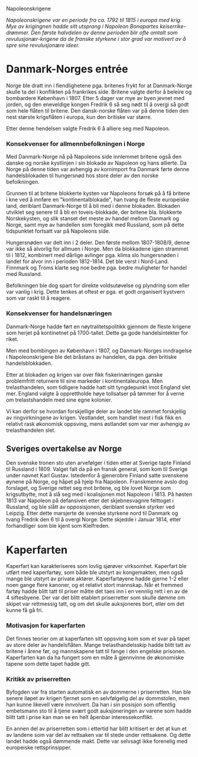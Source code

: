 Napoleonskrigene

*Napoleonskrigene var en periode fra ca. 1792 til 1815 i europa med krig. Mye av krigingnen hadde sitt utsprang i Napoleon Bonapartes keiserrike-drømmer. Den første halvdelen av denne perioden blir ofte omtalt som revulusjonær-krigene da de franske styrkene i stor grad var motivert av å spre sine revulusjonære ideer.*

# Danmark-Norges entrée
Norge ble dratt inn i fiendlighetene pga. britenes frykt for at Danmark-Norge skulle ta del i konflikten på frankrikes side. Britene valgte derfor å beleire og bombardere København i 1807. Etter 5 dager var mye av byen jevnet med jorden, og den eneveldige kongen Fredrik 6 så seg nødt til å overgi så godt som hele flåten til britene. Den dansk-norske flåten var på denne tiden den nest største krigsflåten i europa, kun den britiske var større.

Etter denne hendelsen valgte Fredrik 6 å alliere seg med Napoleon.

### Konsekvenser for allmennbefolkningen i Norge
Med Danmark-Norge nå på Napoleons side innlemmet britene også den danske og norske kystlinjen i sin blokade av Napoleon og hans allierte. Da Norge på denne tiden var avhengig av kornimport fra Danmark førte denne handelsblokaden til hungersnød hos store deler av den norske befolkningen.

Grunnen til at britene blokkerte kysten var Napoleons forsøk på å få britene i kne ved å innføre en "kontinentalblokade", han tvang de fleste europeiske land, deriblant Danmark-Norge til å bli med i denne blokaden. Blokaden utviklet seg senere til å bli en toveis-blokkade, der britene bla. blokkerte Norskekysten, og slik stanset det meste av handel mellom Danmark og Norge, samt mye av handellen som foregikk med Russland, som på dette tidspunktet fortsatt var på Napoleons side.

Hungersnøden var delt inn i 2 deler. Den første mellom 1807-1808/9, denne var ikke så alvorlig for allmuen i Norge. Men da blokkadene igjen strammet til i 1812, kombinert med dårlige avlinger pga. klima slo hungersnøden i landet for alvor inn i perioden 1812-1814. Det ble verst i Nord-Land. Finnmark og Troms klarte seg noe bedre pga. bedre muligheter for handel med Russland.

Befolkningen ble dog spart for direkte voldsutøvelse og plyndring som eller var vanlig i krig. Dette tenkes at oftest er pga. et godt organisert kystvern som var raskt til å reagere.

### Konsekvenser for handelsnæringen
Danmark-Norge hadde ført en nøytralitetspolitikk gjennom de fleste krigene som herjet på kontinetnet på 1700-tallet. Dette ga gode handelsintekter for riket.

Men med bombingen av København i 1807, og Danmark-Norges inndragelse i Napoleonskrigene ble det bråstans av handelen, da pga. den britiske handelsblokkaden.

Etter at blokaden og krigen var over fikk fiskerinæringen ganske problemfritt returnere til sine markeder i kontinentaleuropa. Men trelasthandelen, som tidligere hadde hatt sitt tyngdepunkt imot England slet mer. England valgte å opprettholde høye tollsatser på tømmer for å verne om trelastshandeln med sine egne kolonier.

Vi kan derfor se hvordan forskjellige deler av landet ble rammet forskjellig av ringvirkningene av krigen. Vestlandet, som handlet mest i fisk fikk en relativt rask økonomisk oppsving, mens østlandet som var mer avhengig av trelasthandelen slet.

## Sveriges overtakelse av Norge
Den svenske tronen sto uten arvefølger i tiden etter at Sverige tapte Finland til Russland i 1809. Valget falt da på en fransk general, som kom til Sverige under navnet Karl Gustav. Istedenfor å gjenerobre Finland satte svenskene øynene på Norge, og håpet på hjelp fra Napoleon. Franskmenne avslo dog forslaget, og Sverige rettet seg mot britene, og ble lovet Norge som krigsutbytte, mot å slå seg med i koalisjonen mot Napoleon i 1813. På høsten 1813 var Napoleon på defansiven etter det skjebnesvagnre felttoget i Russland, og ble slått av opposisjonen, deriblant svenske styrker ved Leipzig. Etter dette marsjerte de svenske styrkene nord til Danmark og tvang Fredrik den 6 til å overgi Norge. Dette skjedde i Januar 1814, etter forhandliger som ble kjent som Kielfreden.

# Kaperfarten
Kaperfart kan karakteriseres som lovlig sjørøver virksomhet. Kaperfart ble utført med kaperfartøy, som både ble utstyrt av kongemakten, men også mange ble utstyrt av private aktører. Kaperfartøyene hadde gjerne 1-2 eller noen gange flere kanoner, og et relativt stort mannskap. Når et fremmed fartøy hadde blitt tatt til priser måtte det taes inn i en vennlig rett i en av de 4 siftesbyene. Der var det blitt etablert priserretter som skulle dømme om skipet var rettmessig tatt, og om det skulle auksjoneres bort, eller om det kunne få gå fri.


### Motivasjon for kaperfarten
Det finnes teorier om at kaperfarten sitt oppsving kom som et svar på tapet av store deler av handelsflåten. Mange trelasthandelsskip hadde blitt tatt av britene i årene før, og mannskapene tatt til fange i den engelske prisonen. Kaperfarten kan da ha fungert som en måte å gjennvinne de økonomiske tapene som dette tapet hadde gitt.

### Kritikk av priserretten
Byfogden var fra starten automatisk en av dommerne i priserretten. Han ble senere iløpet av krigen fjernet som en selvfølgelig del av dommstolen, men han kunne likevell være innvolvert. Da han i sin posisjon som offentlig embetsmann sto til å tjene svært godt auksjoneringen av varene som hadde blitt tatt i prise kan man se en helt åpenbar interessekonflikt.

En annen del av priserretten som i ettertid har blitt kritisert er det at kun et av landene som var del av rettsaken var til stede under rettsakene. Og dette landet hadde også dømmende makt. Dette var selvsagt ikke forenelig med europeiske rettsprinsipper.
